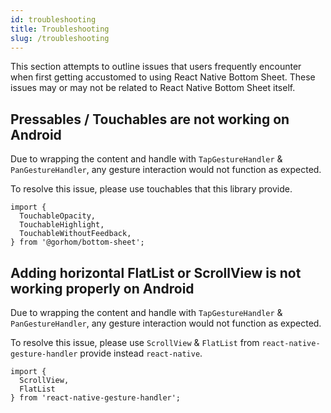 ```yaml
---
id: troubleshooting
title: Troubleshooting
slug: /troubleshooting
---
```


This section attempts to outline issues that users frequently encounter when first getting accustomed to using React Native Bottom Sheet. These issues may or may not be related to React Native Bottom Sheet itself.

## Pressables / Touchables are not working on Android

Due to wrapping the content and handle with `TapGestureHandler` & `PanGestureHandler`, any gesture interaction would not function as expected.

To resolve this issue, please use touchables that this library provide.

```tsx
import {
  TouchableOpacity,
  TouchableHighlight,
  TouchableWithoutFeedback,
} from '@gorhom/bottom-sheet';
```

## Adding horizontal FlatList or ScrollView is not working properly on Android

Due to wrapping the content and handle with `TapGestureHandler` & `PanGestureHandler`, any gesture interaction would not function as expected.

To resolve this issue, please use `ScrollView` & `FlatList` from `react-native-gesture-handler` provide instead `react-native`.

```tsx
import {
  ScrollView,
  FlatList
} from 'react-native-gesture-handler';
```
